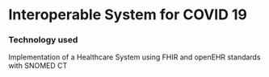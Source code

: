 # Interoperable System for COVID 19

### Technology used
 Implementation of a Healthcare System using FHIR and openEHR standards with SNOMED CT 
